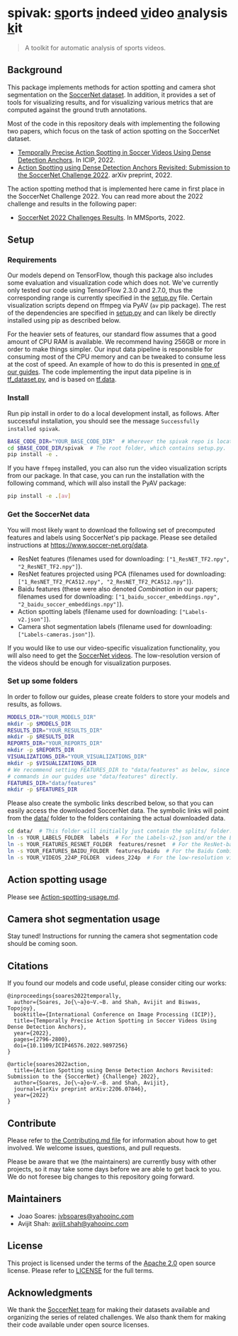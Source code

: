 # spivak: <ins>sp</ins>orts <ins>i</ins>ndeed <ins>v</ins>ideo <ins>a</ins>nalysis <ins>k</ins>it
> A toolkit for automatic analysis of sports videos.

## Background

This package implements methods for action spotting and camera
shot segmentation on the
[SoccerNet dataset](https://www.soccer-net.org/). In addition,
it provides a set of tools for visualizing results, and for
visualizing various metrics that are computed against the ground
truth annotations.

Most of the code in this repository deals with implementing the
following two papers, which focus on the task of action spotting
on the SoccerNet dataset.
- [Temporally Precise Action Spotting in Soccer Videos Using
Dense Detection Anchors](https://arxiv.org/abs/2205.10450).
In ICIP, 2022.
- [Action Spotting using Dense Detection Anchors Revisited:
Submission to the SoccerNet Challenge 2022](https://arxiv.org/abs/2206.07846).
arXiv preprint, 2022.

The action spotting method that is implemented here
came in first place in the SoccerNet Challenge 2022. You can
read more about the 2022 challenge and results in the following paper:
- [SoccerNet 2022 Challenges Results](https://arxiv.org/abs/2210.02365).
In MMSports, 2022.

## Setup

### Requirements

Our models depend on TensorFlow, though this package also includes
some evaluation and visualization code which does not. We've currently
only tested our code using TensorFlow 2.3.0 and 2.7.0, thus the
corresponding range is currently specified in the
[setup.py](setup.py) file. Certain visualization
scripts depend on ffmpeg via PyAV (`av` pip package). The rest of
the dependencies are specified in [setup.py](setup.py) and can
likely be directly installed using pip as described below.

For the heavier sets of features, our standard flow assumes that a good
amount of CPU RAM is available. We recommend having 256GB or more
in order to make things simpler. Our input data pipeline is
responsible for consuming most of the CPU memory and can be tweaked to
consume less at the cost of speed. An example of how to do this is
presented in
[one of our guides](Reproducing-results-from-the-SoccerNet-action-spotting-challenge-2022.md#low-memory-setup).
The code implementing the input data pipeline is in
[tf_dataset.py](spivak/models/tf_dataset.py), and is based on
[tf.data](https://www.tensorflow.org/guide/data).

### Install

Run pip install in order to do a local development install, as follows.
After successful installation, you should see the message
`Successfully installed spivak`.

```bash
BASE_CODE_DIR="YOUR_BASE_CODE_DIR"  # Wherever the spivak repo is located.
cd $BASE_CODE_DIR/spivak  # The root folder, which contains setup.py.
pip install -e .
```

If you have `ffmpeg` installed, you can also run the video visualization
scripts from our package. In that case, you can run the installation with
the following command, which will also install the PyAV package:

```bash
pip install -e .[av]
```

### Get the SoccerNet data

You will most likely want to download the following set of
precomputed features and labels using SoccerNet's pip package.
Please see detailed instructions at <https://www.soccer-net.org/data>.
- ResNet features
(filenames used for downloading: `["1_ResNET_TF2.npy", "2_ResNET_TF2.npy"]`).
- ResNet features projected using PCA
(filenames used for downloading: `["1_ResNET_TF2_PCA512.npy", "2_ResNET_TF2_PCA512.npy"]`).
- Baidu features
(these were also denoted _Combination_ in our papers; filenames
used for downloading:
`["1_baidu_soccer_embeddings.npy", "2_baidu_soccer_embeddings.npy"]`).
- Action spotting labels
(filename used for downloading: `["Labels-v2.json"]`).
- Camera shot segmentation labels
(filename used for downloading: `["Labels-cameras.json"]`).

If you would like to use our video-specific visualization functionality,
you will also need to get the
[SoccerNet videos](https://www.soccer-net.org/data#h.ov9k48lcih5g).
The low-resolution version of the videos should be enough for
visualization purposes.

### Set up some folders

In order to follow our guides, please create
folders to store your models and results, as follows.

```bash
MODELS_DIR="YOUR_MODELS_DIR"
mkdir -p $MODELS_DIR
RESULTS_DIR="YOUR_RESULTS_DIR"
mkdir -p $RESULTS_DIR
REPORTS_DIR="YOUR_REPORTS_DIR"
mkdir -p $REPORTS_DIR
VISUALIZATIONS_DIR="YOUR_VISUALIZATIONS_DIR"
mkdir -p $VISUALIZATIONS_DIR
# We recommend setting FEATURES_DIR to "data/features" as below, since many
# commands in our guides use "data/features" directly.
FEATURES_DIR="data/features"
mkdir -p $FEATURES_DIR
```

Please also create the symbolic links described below, so
that you can easily access the downloaded SoccerNet data. The symbolic links
will point from the [data/](data) folder to the folders containing the actual
downloaded data.

```bash
cd data/  # This folder will initially just contain the splits/ folder.
ln -s YOUR_LABELS_FOLDER  labels  # For the Labels-v2.json and/or the Labels-cameras.json files.
ln -s YOUR_FEATURES_RESNET_FOLDER  features/resnet  # For the ResNet-based features.
ln -s YOUR_FEATURES_BAIDU_FOLDER  features/baidu  # For the Baidu Combination features.
ln -s YOUR_VIDEOS_224P_FOLDER  videos_224p  # For the low-resolution videos.
```

## Action spotting usage

Please see [Action-spotting-usage.md](Action-spotting-usage.md).

## Camera shot segmentation usage

Stay tuned! Instructions for running the camera shot segmentation code should be coming soon.

## Citations

If you found our models and code useful, please consider citing our works:

```
@inproceedings{soares2022temporally,
  author={Soares, Jo{\~a}o~V.~B. and Shah, Avijit and Biswas, Topojoy},
  booktitle={International Conference on Image Processing (ICIP)},
  title={Temporally Precise Action Spotting in Soccer Videos Using Dense Detection Anchors},
  year={2022},
  pages={2796-2800},
  doi={10.1109/ICIP46576.2022.9897256}
}

@article{soares2022action,
  title={Action Spotting using Dense Detection Anchors Revisited: Submission to the {SoccerNet} {Challenge} 2022},
  author={Soares, Jo{\~a}o~V.~B. and Shah, Avijit},
  journal={arXiv preprint arXiv:2206.07846},
  year={2022}
}
```

## Contribute

Please refer to [the Contributing.md file](Contributing.md) for information about how to
get involved. We welcome  issues, questions, and pull requests.

Please be aware that we (the maintainers) are currently busy with other projects, so it
may take some days before we are able to get back to you. We do not foresee big changes
to this repository going forward.

## Maintainers

- Joao Soares: jvbsoares@yahooinc.com
- Avijit Shah: avijit.shah@yahooinc.com

## License

This project is licensed under the terms of the
[Apache 2.0](http://www.apache.org/licenses/LICENSE-2.0.html)
open source license. Please refer to [LICENSE](LICENSE) for
the full terms.

## Acknowledgments

We thank the [SoccerNet team](https://www.soccer-net.org/team) for making their datasets
available and organizing the series of related challenges. We also thank them for
making their code available under open source licenses.
